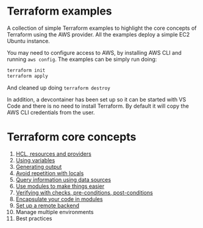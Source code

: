 # Terraform examples

A collection of simple Terraform examples to highlight the core concepts of Terraform using the AWS provider. All the examples deploy a simple EC2 Ubuntu instance.

You may need to configure access to AWS, by installing AWS CLI and running `aws config`. The examples can be simply run doing:

```bash
terraform init
terraform apply
```

And cleaned up doing `terraform destroy`

In addition, a devcontainer has been set up so it can be started with VS Code and there is no need to install Terraform. By default it will copy the AWS CLI credentials from the user.


# Terraform core concepts

1. [HCL, resources and providers](1-resources/README.md)
2. [Using variables](2-variables/README.md)
3. [Generating output](3-output/README.md)
4. [Avoid repetition with locals](4-locals/README.md)
5. [Query information using data sources](5-datasources/README.md)
6. [Use modules to make things easier](6-invoking-modules/README.md)
7. [Verifying with checks, pre-conditions, post-conditions](7-checks/README.md)
8. [Encapsulate your code in modules](8-creating-modules/README.md)
9. [Set up a remote backend](9-remote-backend/README.md)
10. Manage multiple environments
11. Best practices